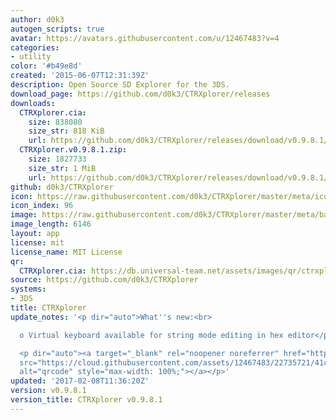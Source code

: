 ```yaml
---
author: d0k3
autogen_scripts: true
avatar: https://avatars.githubusercontent.com/u/12467483?v=4
categories:
- utility
color: '#b49e8d'
created: '2015-06-07T12:31:39Z'
description: Open Source SD Explorer for the 3DS.
download_page: https://github.com/d0k3/CTRXplorer/releases
downloads:
  CTRXplorer.cia:
    size: 838080
    size_str: 818 KiB
    url: https://github.com/d0k3/CTRXplorer/releases/download/v0.9.8.1/CTRXplorer.cia
  CTRXplorer.v0.9.8.1.zip:
    size: 1827733
    size_str: 1 MiB
    url: https://github.com/d0k3/CTRXplorer/releases/download/v0.9.8.1/CTRXplorer.v0.9.8.1.zip
github: d0k3/CTRXplorer
icon: https://raw.githubusercontent.com/d0k3/CTRXplorer/master/meta/icon.png
icon_index: 96
image: https://raw.githubusercontent.com/d0k3/CTRXplorer/master/meta/banner.png
image_length: 6146
layout: app
license: mit
license_name: MIT License
qr:
  CTRXplorer.cia: https://db.universal-team.net/assets/images/qr/ctrxplorer-cia.png
source: https://github.com/d0k3/CTRXplorer
systems:
- 3DS
title: CTRXplorer
update_notes: '<p dir="auto">What''s new:<br>

  o Virtual keyboard available for string mode editing in hex editor</p>

  <p dir="auto"><a target="_blank" rel="noopener noreferrer" href="https://cloud.githubusercontent.com/assets/12467483/22735721/41c21394-edfb-11e6-80d1-a0a13c4ff9f1.png"><img
  src="https://cloud.githubusercontent.com/assets/12467483/22735721/41c21394-edfb-11e6-80d1-a0a13c4ff9f1.png"
  alt="qrcode" style="max-width: 100%;"></a></p>'
updated: '2017-02-08T11:36:20Z'
version: v0.9.8.1
version_title: CTRXplorer v0.9.8.1
---
```

